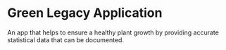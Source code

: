 # Green Legacy Application

An app that helps to ensure a healthy
plant growth by providing accurate statistical data that can be documented. 
